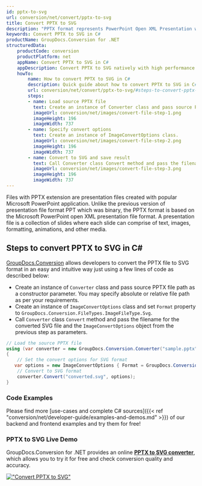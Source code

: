 ```yaml
---
id: pptx-to-svg
url: conversion/net/convert/pptx-to-svg
title: Convert PPTX to SVG
description: "PPTX format represents PowerPoint Open XML Presentation with .pptx extension. Learn how to convert PPTX to SVG file programmatically in C# language using GroupDocs.Conversion for .NET library."
keywords: Convert PPTX to SVG in C#
productName: GroupDocs.Conversion for .NET
structuredData:
    productCode: conversion
    productPlatform: net
    appName: Convert PPTX to SVG in C#
    appDescription: Convert PPTX to SVG natively with high performance using C# language and server side GroupDocs.Conversion for .NET APIs, without the use of any software like Microsoft or Open Office.
    howTo:
        name: How to convert PPTX to SVG in C# 
        description: Quick guide about how to convert PPTX to SVG in C# with high performance and accuracy.
        url: conversion/net/convert/pptx-to-svg/#steps-to-convert-pptx-to-svg-in-c
        steps:
        - name: Load source PPTX file 
          text: Create an instance of Converter class and pass source PPTX file path as a constructor parameter. You may specify absolute or relative file path as per your requirements. 
          imageUrl: conversion/net/images/convert-file-step-1.png
          imageHeight: 196
          imageWidth: 737
        - name: Specify convert options 
          text: Create an instance of ImageConvertOptions class.
          imageUrl: conversion/net/images/convert-file-step-2.png
          imageHeight: 196
          imageWidth: 737
        - name: Convert to SVG and save result 
          text: Call Converter class Convert method and pass the filename for the converted HTML file and the ImageConvertOptions object from the previous step as parameters.
          imageUrl: conversion/net/images/convert-file-step-3.png
          imageHeight: 196
          imageWidth: 737
---
```


Files with PPTX extension are presentation files created with popular Microsoft PowerPoint application. Unlike the previous version of presentation file format PPT which was binary, the PPTX format is based on the Microsoft PowerPoint open XML presentation file format. A presentation file is a collection of slides where each slide can comprise of text, images, formatting, animations, and other media.

## Steps to convert PPTX to SVG in C#

[GroupDocs.Conversion](https://products.groupdocs.com/conversion/net) allows developers to convert the PPTX file to SVG format in an easy and intuitive way just using a few lines of code as described below:

* Create an instance of `Converter` class and pass source PPTX file path as a constructor parameter. You may specify absolute or relative file path as per your requirements. 
* Create an instance of `ImageConvertOptions` class and set `Format` property to `GroupDocs.Conversion.FileTypes.ImageFileType.Svg`.
* Call `Converter` class `Convert` method and pass the filename for the converted SVG file and the `ImageConvertOptions` object from the previous step as parameters.

```csharp
// Load the source PPTX file
using (var converter = new GroupDocs.Conversion.Converter("sample.pptx"))
{
    // Set the convert options for SVG format
   var options = new ImageConvertOptions { Format = GroupDocs.Conversion.FileTypes.ImageFileType.Svg };
    // Convert to SVG format
    converter.Convert("converted.svg", options);
}
```

### Code Examples

Please find more [use-cases and complete C# sources]({{< ref "conversion/net/developer-guide/examples-and-demos.md" >}}) of our backend and frontend examples and try them for free!

### PPTX to SVG Live Demo

GroupDocs.Conversion for .NET provides an online [**PPTX to SVG converter**](https://products.groupdocs.app/conversion/pptx-to-svg), which allows you to try it for free and check conversion quality and accuracy.

[!["Convert PPTX to SVG"](conversion/net/images/convert-to-svg/convert-pptx-to-svg.png)](https://products.groupdocs.app/conversion/pptx-to-svg)